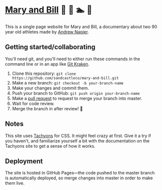 # [Mary and Bill](http://maryandbill.com) :older_man: :older_woman: :swimmer: :runner:

This is a single page website for Mary and Bill, a documentary about two 90 year old athletes made by [Andrew Napier](http://andrewnapier.com).

## Getting started/collaborating

You'll need git, and you'll need to either run these commands in the command line or in an app like [Git Kraken](http://gitkraken.com).

1. Clone this repository: `git clone https://github.com/sandcastleco/mary-and-bill.git`
2. Make a new branch: `git checkout -b your-branch-name`
3. Make your changes and commit them.
4. Push your branch to GitHub: `git push origin your-branch-name`
5. Make a [pull request](https://github.com/sandcastleco/mary-and-bill/pulls) to request to merge your branch into master.
6. Wait for code review.
7. Merge the branch in after review! :rocket:

## Notes

This site uses [Tachyons](http://tachyons.io) for CSS. It might feel crazy at first. Give it a try if you haven't, and familiarize yourself a bit with the documentation on the Tachyons site to get a sense of how it works.

## Deployment

The site is hosted in GitHub Pages—the code pushed to the master branch is automatically deployed, so merge changes into master in order to make them live.
